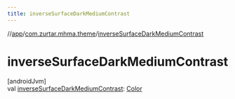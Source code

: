 ```yaml
---
title: inverseSurfaceDarkMediumContrast
---
```

//[app](../../index.html)/[com.zurtar.mhma.theme](index.html)/[inverseSurfaceDarkMediumContrast](inverse-surface-dark-medium-contrast.html)



# inverseSurfaceDarkMediumContrast



[androidJvm]\
val [inverseSurfaceDarkMediumContrast](inverse-surface-dark-medium-contrast.html): [Color](https://developer.android.com/reference/kotlin/androidx/compose/ui/graphics/Color.html)



